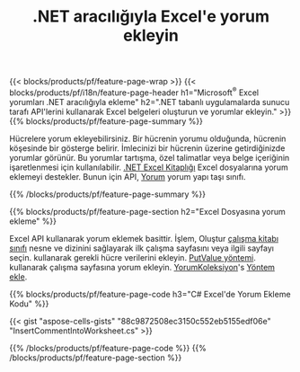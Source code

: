 ﻿---
title: .NET aracılığıyla Excel'e yorum ekleyin
url: /tr/net/comment/
description: .NET Kitaplığı kullanılarak Microsoft Excel dosyalarına nasıl yorum ekleneceğini gösteren C# kaynak kodları. 
---
{{< blocks/products/pf/feature-page-wrap >}}
{{< blocks/products/pf/i18n/feature-page-header h1="Microsoft<sup>&reg;</sup> Excel yorumları .NET aracılığıyla ekleme" h2=".NET tabanlı uygulamalarda sunucu tarafı API\'lerini kullanarak Excel belgeleri oluşturun ve yorumlar ekleyin." >}}
{{% blocks/products/pf/feature-page-summary %}}

Hücrelere yorum ekleyebilirsiniz. Bir hücrenin yorumu olduğunda, hücrenin köşesinde bir gösterge belirir. İmlecinizi bir hücrenin üzerine getirdiğinizde yorumlar görünür. Bu yorumlar tartışma, özel talimatlar veya belge içeriğinin işaretlenmesi için kullanılabilir. [.NET Excel Kitaplığı](/cells/net/) Excel dosyalarına yorum eklemeyi destekler. Bunun için API, [Yorum](https://reference.aspose.com/cells/net/aspose.cells/comment) yorum yapı taşı sınıfı.

{{% /blocks/products/pf/feature-page-summary %}}

{{% blocks/products/pf/feature-page-section h2="Excel Dosyasına yorum ekleme" %}}

Excel API kullanarak yorum eklemek basittir. İşlem, Oluştur [çalışma kitabı sınıfı](https://reference.aspose.com/cells/net/aspose.cells/workbook) nesne ve dizinini sağlayarak ilk çalışma sayfasını veya ilgili sayfayı seçin. kullanarak gerekli hücre verilerini ekleyin. [PutValue yöntemi](https://reference.aspose.com/cells/net/aspose.cells/cell/methods/putvalue/index). kullanarak çalışma sayfasına yorum ekleyin. [YorumKoleksiyon](https://reference.aspose.com/cells/net/aspose.cells/commentcollection)'s [Yöntem ekle](https://reference.aspose.com/cells/net/aspose.cells.commentcollection/add/methods/1).

{{% blocks/products/pf/feature-page-code h3="C# Excel\'de Yorum Ekleme Kodu" %}}

{{< gist "aspose-cells-gists" "88c9872508ec3150c552eb5155edf06e" "InsertCommentIntoWorksheet.cs" >}}

{{% /blocks/products/pf/feature-page-code %}}
{{% /blocks/products/pf/feature-page-section %}}
